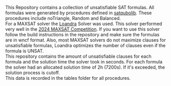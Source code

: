 This Repository contains a collection of unsatisfiable SAT formulas.
All formulas were generated by procedures defined in [satqubolib](https://github.com/ZielinskiSebastian/satqubolib/).
These procedures include noTriangle, Random and Balanced.
<br /> 
For a MAXSAT solver the [Loandra](https://github.com/jezberg/loandra) Solver was used. This solver performed very well in the [2024 MAXSAT Competition](https://maxsat-evaluations.github.io/2024/index.html).
If you want to use this solver follow the build instructions in the repository and make sure the formulas are in wncf format.
Also, most MAXSAT solvers do not maximize clauses for unsatisfiable formulas, Loandra optimizes the number of clauses even if the formula is UNSAT.
<br />
This repository contains the amount of unsatisfiable clauses for each formula and the solution time the solver took in seconds.
For each formula the solver had an allocated solution time of 2h (7200s). If it's exceeded, the solution process is cutoff.
<br /> 
This data is recorded in the tables folder for all procedures.